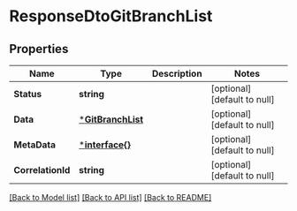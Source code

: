 # ResponseDtoGitBranchList

## Properties
Name | Type | Description | Notes
------------ | ------------- | ------------- | -------------
**Status** | **string** |  | [optional] [default to null]
**Data** | [***GitBranchList**](GitBranchList.md) |  | [optional] [default to null]
**MetaData** | [***interface{}**](interface{}.md) |  | [optional] [default to null]
**CorrelationId** | **string** |  | [optional] [default to null]

[[Back to Model list]](../README.md#documentation-for-models) [[Back to API list]](../README.md#documentation-for-api-endpoints) [[Back to README]](../README.md)

